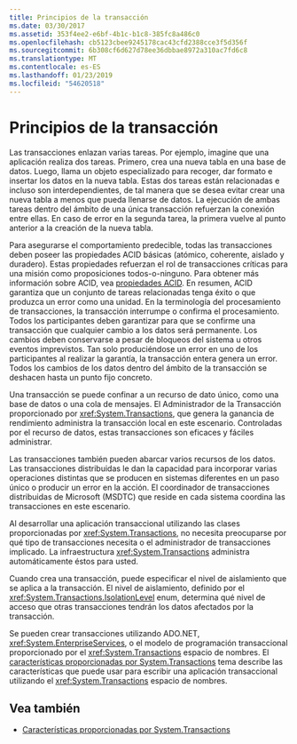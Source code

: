```yaml
---
title: Principios de la transacción
ms.date: 03/30/2017
ms.assetid: 353f4ee2-e6bf-4b1c-b1c8-385fc8a486c0
ms.openlocfilehash: cb5123cbee9245178cac43cfd2388cce3f5d356f
ms.sourcegitcommit: 6b308cf6d627d78ee36dbbae8972a310ac7fd6c8
ms.translationtype: MT
ms.contentlocale: es-ES
ms.lasthandoff: 01/23/2019
ms.locfileid: "54620518"
---
```

# <a name="transaction-fundamentals"></a>Principios de la transacción
Las transacciones enlazan varias tareas. Por ejemplo, imagine que una aplicación realiza dos tareas. Primero, crea una nueva tabla en una base de datos. Luego, llama un objeto especializado para recoger, dar formato e insertar los datos en la nueva tabla. Estas dos tareas están relacionadas e incluso son interdependientes, de tal manera que se desea evitar crear una nueva tabla a menos que pueda llenarse de datos. La ejecución de ambas tareas dentro del ámbito de una única transacción refuerzan la conexión entre ellas. En caso de error en la segunda tarea, la primera vuelve al punto anterior a la creación de la nueva tabla.  
  
 Para asegurarse el comportamiento predecible, todas las transacciones deben poseer las propiedades ACID básicas (atómico, coherente, aislado y duradero). Estas propiedades refuerzan el rol de transacciones críticas para una misión como proposiciones todos-o-ninguno. Para obtener más información sobre ACID, vea [propiedades ACID](https://go.microsoft.com/fwlink/?LinkId=98791). En resumen, ACID garantiza que un conjunto de tareas relacionadas tenga éxito o que produzca un error como una unidad. En la terminología del procesamiento de transacciones, la transacción interrumpe o confirma el procesamiento. Todos los participantes deben garantizar para que se confirme una transacción que cualquier cambio a los datos será permanente. Los cambios deben conservarse a pesar de bloqueos del sistema u otros eventos imprevistos. Tan solo produciéndose un error en uno de los participantes al realizar la garantía, la transacción entera genera un error. Todos los cambios de los datos dentro del ámbito de la transacción se deshacen hasta un punto fijo concreto.  
  
 Una transacción se puede confinar a un recurso de dato único, como una base de datos o una cola de mensajes. El Administrador de la Transacción proporcionado por <xref:System.Transactions>, que genera la ganancia de rendimiento administra la transacción local en este escenario. Controladas por el recurso de datos, estas transacciones son eficaces y fáciles administrar.  
  
 Las transacciones también pueden abarcar varios recursos de los datos. Las transacciones distribuidas le dan la capacidad para incorporar varias operaciones distintas que se producen en sistemas diferentes en un paso único o producir un error en la acción. El coordinador de transacciones distribuidas de Microsoft (MSDTC) que reside en cada sistema coordina las transacciones en este escenario.  
  
 Al desarrollar una aplicación transaccional utilizando las clases proporcionadas por <xref:System.Transactions>, no necesita preocuparse por qué tipo de transacciones necesita o el administrador de transacciones implicado. La infraestructura <xref:System.Transactions> administra automáticamente éstos para usted.  
  
 Cuando crea una transacción, puede especificar el nivel de aislamiento que se aplica a la transacción. El nivel de aislamiento, definido por el <xref:System.Transactions.IsolationLevel> enum, determina qué nivel de acceso que otras transacciones tendrán los datos afectados por la transacción.  
  
 Se pueden crear transacciones utilizando ADO.NET, <xref:System.EnterpriseServices>, o el modelo de programación transaccional proporcionado por el <xref:System.Transactions> espacio de nombres. El [características proporcionadas por System.Transactions](../../../../docs/framework/data/transactions/features-provided-by-system-transactions.md) tema describe las características que puede usar para escribir una aplicación transaccional utilizando el <xref:System.Transactions> espacio de nombres.  
  
## <a name="see-also"></a>Vea también
- [Características proporcionadas por System.Transactions](../../../../docs/framework/data/transactions/features-provided-by-system-transactions.md)

